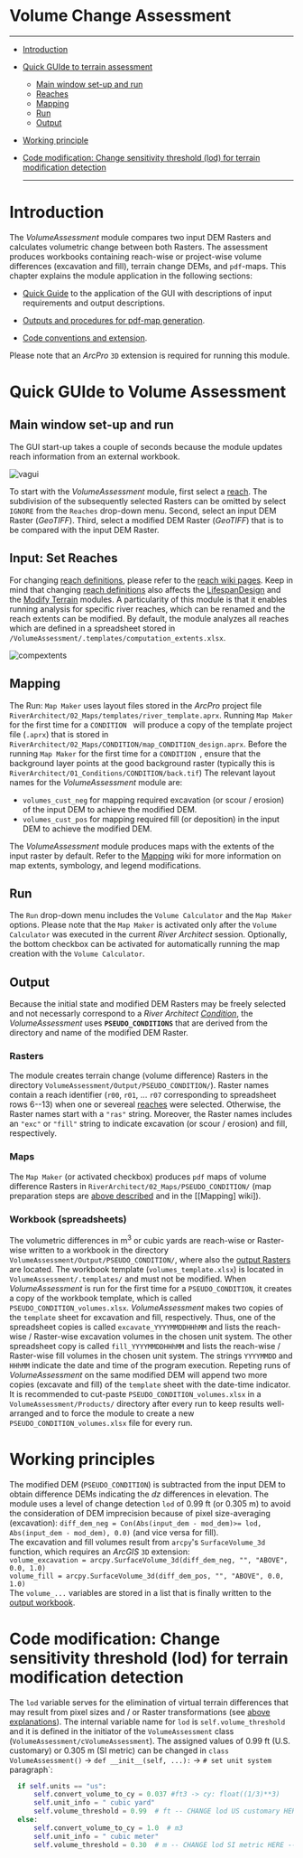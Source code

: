Volume Change Assessment
========================

***

- [Introduction](#vaintro)
- [Quick GUIde to terrain assessment](#vaquick)
  * [Main window set-up and run](#vagui)
  * [Reaches](#vasetreaches)
  * [Mapping](#vamap)
  * [Run](#varun)
  * [Output](#vaoutput)
- [Working principle](#vaprin)
- [Code modification: Change sensitivity threshold (lod) for terrain modification detection](#vacode)


  ***

# Introduction<a name="vaintro"></a>

The *VolumeAssessment* module compares two input DEM Rasters and calculates volumetric change between both Rasters. The assessment produces workbooks containing reach-wise or project-wise volume differences (excavation and fill), terrain change DEMs, and `pdf`-maps. This chapter explains the module application in the following sections:

 - [Quick Guide](#vaquick) to the application of the GUI with descriptions of input requirements and output descriptions.

 - [Outputs and procedures for pdf-map generation](#vaprin).

 - [Code conventions and extension](#vacode).

Please note that an *ArcPro* `3D` extension is required for running this module.


# Quick GUIde to Volume Assessment<a name="vaquick"></a>
## Main window set-up and run<a name="vagui"></a>

The GUI start-up takes a couple of seconds because the module updates reach information from an external workbook.

![vagui](https://github.com/RiverArchitect/Welcome/raw/master/images/gui_start_vol.PNG)

To start with the *VolumeAssessment* module, first select a [reach](RiverReaches). The subdivision of the subsequently selected Rasters can be omitted by select `IGNORE` from the `Reaches` drop-down menu.
Second, select an input DEM Raster (*GeoTIFF*).  Third, select a modified DEM Raster (*GeoTIFF*) that is to be compared with the input DEM Raster.


## Input: Set Reaches<a name="vasetreaches"></a>
For changing [reach definitions](RiverReaches), please refer to the [reach wiki pages](RiverReaches). Keep in mind that changing [reach definitions](RiverReaches) also affects the <a href="LifespanDesign">LifespanDesign</a> and the <a href="ModifyTerrain">Modify Terrain</a> modules.
A particularity of this module is that it enables running analysis for specific river reaches, which can be renamed and the reach extents can be modified. By default, the module analyzes all reaches which are defined in a spreadsheet stored in
`/VolumeAssessment/.templates/computation_extents.xlsx`.

![compextents](https://github.com/RiverArchitect/Welcome/raw/master/images/computation_extents_illu.jpg)


## Mapping<a name="vamap"></a>

The Run: `Map Maker` uses layout files stored in the *ArcPro* project file `RiverArchitect/02_Maps/templates/river_template.aprx`. Running `Map Maker` for the first time for a `CONDITION ` will produce a copy of the template project file (`.aprx`) that is stored in `RiverArchitect/02_Maps/CONDITION/map_CONDITION_design.aprx`. Before the running `Map Maker` for the first time for a `CONDITION `, ensure that the background layer points at the good background raster (typically this is `RiverArchitect/01_Conditions/CONDITION/back.tif`) The relevant layout names for the *VolumeAssessment* module are:

 - `volumes_cust_neg` for mapping required excavation (or scour / erosion) of the input DEM to achieve the modified DEM.
 - `volumes_cust_pos` for mapping required fill (or deposition) in the input DEM to achieve the modified DEM.

The *VolumeAssessment* module produces maps with the extents of the input raster by default. Refer to the <a href="Mapping">Mapping</a> wiki for more information on map extents, symbology, and legend modifications.

## Run<a name="varun"></a>

The `Run` drop-down menu includes the `Volume Calculator` and the `Map Maker` options. Please note that the `Map Maker` is activated only after the `Volume Calculator` was executed in the current *River Architect* session. Optionally, the bottom checkbox can be activated for automatically running the map creation with the `Volume Calculator`.


## Output<a name="vaoutput"></a>

Because the initial state and modified DEM Rasters may be freely selected and not necessarly correspond to a *River Architect* [*Condition*](Signposts#conditions), the *VolumeAssessment* uses **`PSEUDO_CONDITIONS`** that are derived from the directory and name of the modified DEM Raster.

### Rasters<a name="vaoutras"></a>

The module creates terrain change (volume difference) Rasters in the directory `VolumeAssessment/Output/PSEUDO_CONDITION/`). Raster names contain a reach identifier (`r00`, `r01`, \... `r07` corresponding to spreadsheet rows 6--13) when one or severeal [reaches](#vasetreaches) were selected. Otherwise, the Raster names start with a `"ras"` string. Moreover, the Raster names includes an `"exc"` or `"fill"` string to indicate excavation (or scour / erosion) and fill, respectively.

### Maps<a name="vaoutmaps"></a>

The `Map Maker` (or activated checkbox) produces `pdf` maps of volume difference Rasters in `RiverArchitect/02_Maps/PSEUDO_CONDITION/` (map preparation steps are [above described](#vamap) and in the [[Mapping] wiki]). 


### Workbook (spreadsheets)<a name="vaoutspread"></a>

The volumetric differences in m<sup>3</sup> or cubic yards are reach-wise or Raster-wise written to a workbook in the directory `VolumeAssessment/Output/PSEUDO_CONDITION/`, where also the [output Rasters](#vaoutras) are located. The workbook template (`volumes_template.xlsx`) is located in `VolumeAssessment/.templates/` and must not be modified. When *VolumeAssessment* is run for the first time for a `PSEUDO_CONDITION`, it creates a copy of the workbook template, which is called `PSEUDO_CONDITION_volumes.xlsx`. *VolumeAssessment* makes two copies of the `template` sheet for excavation and fill, respectively. Thus, one of the spreadsheet copies is called `excavate_YYYYMMDDHHhMM` and lists the reach-wise / Raster-wise excavation volumes in the chosen unit system. The other spreadsheet copy is called `fill_YYYYMMDDHHhMM` and lists the reach-wise / Raster-wise fill volumes in the chosen unit system. The strings `YYYYMMDD` and `HHhMM` indicate the date and time of the program execution. Repeting runs of *VolumeAssessment* on the same modified DEM will append two more copies (excavate and fill) of the `template` sheet with the date-time indicator. It is recommended to cut-paste `PSEUDO_CONDITION_volumes.xlsx` in a `VolumeAssessment/Products/` directory after every run to keep results well-arranged and to force the module to create a new `PSEUDO_CONDITION_volumes.xlsx` file for every run.


# Working principles<a name="vaprin"></a>

The modified DEM (`PSEUDO_CONDITION`) is subtracted from the input DEM to obtain difference DEMs indicating the *dz* differences in elevation. The module uses a level of change detection `lod` of 0.99 ft (or 0.305 m) to avoid the consideration of DEM imprecision because of pixel size-averaging (excavation): `diff_dem_neg = Con(Abs(input_dem - mod_dem)>= lod, Abs(input_dem - mod_dem), 0.0)` (and vice versa for fill).<br/>
The excavation and fill volumes result from `arcpy`'s `SurfaceVolume_3d` function, which requires an *ArcGIS* `3D` extension:<br/>
`volume_excavation = arcpy.SurfaceVolume_3d(diff_dem_neg, "", "ABOVE", 0.0, 1.0)`<br/>
`volume_fill = arcpy.SurfaceVolume_3d(diff_dem_pos, "", "ABOVE", 0.0, 1.0)`<br/>
The `volume_...` variables are stored in a list that is finally written to the [output workbook](#vaoutspread).

# Code modification: Change sensitivity threshold (lod) for terrain modification detection<a name="vacode"></a>

The `lod` variable serves for the elimination of virtual terrain differences that may result from pixel sizes and / or Raster transformations (see [above explanations](#vaprin)). The internal variable name for `lod` is `self.volume_threshold` and it is defined in the initiator of the `VolumeAssessment` class (`VolumeAssessment/cVolumeAssessment`). The assigned values of 0.99 ft (U.S. customary) or 0.305 m (SI metric) can be changed in  `class VolumeAssessment()` -> `def __init__(self, ...):` -> `# set unit system` paragraph`:<br/>

```python
  if self.units == "us":
      self.convert_volume_to_cy = 0.037 #ft3 -> cy: float((1/3)**3)
      self.unit_info = " cubic yard"
      self.volume_threshold = 0.99  # ft -- CHANGE lod US customary HERE --
  else:
      self.convert_volume_to_cy = 1.0  # m3
      self.unit_info = " cubic meter"
      self.volume_threshold = 0.30  # m -- CHANGE lod SI metric HERE --

```


[1]: https://github.com/RiverArchitect/RA_wiki/Installation
[2]: https://github.com/RiverArchitect/RA_wiki/Signposts
[3]: https://github.com/RiverArchitect/RA_wiki/LifespanDesign
[4]: https://github.com/RiverArchitect/RA_wiki/MaxLifespan
[5]: https://github.com/RiverArchitect/RA_wiki/VolumeAssessment
[6]: https://github.com/RiverArchitect/RA_wiki/SHArC
[7]: https://github.com/RiverArchitect/RA_wiki/ProjectMaker
[8]: https://github.com/RiverArchitect/RA_wiki/Tools
[9]: https://github.com/RiverArchitect/RA_wiki/FAQ